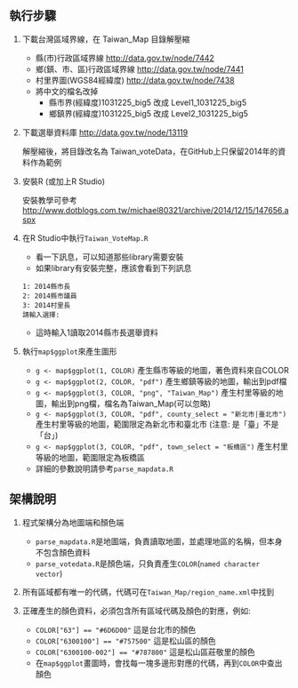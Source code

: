 
## 執行步驟

1. 下載台灣區域界線，在 Taiwan_Map 目錄解壓縮

	* 縣(市)行政區域界線 http://data.gov.tw/node/7442
	* 鄉(鎮、市、區)行政區域界線 http://data.gov.tw/node/7441
	* 村里界圖(WGS84經緯度) http://data.gov.tw/node/7438
	* 將中文的檔名改掉
		* 縣市界(經緯度)1031225_big5 改成 Level1_1031225_big5
		* 鄉鎮界(經緯度)1031225_big5 改成 Level2_1031225_big5

2. 下載選舉資料庫 http://data.gov.tw/node/13119

	解壓縮後，將目錄改名為 Taiwan_voteData，在GitHub上只保留2014年的資料作為範例

3. 安裝R (或加上R Studio)

	安裝教學可參考 http://www.dotblogs.com.tw/michael80321/archive/2014/12/15/147656.aspx

4. 在R Studio中執行`Taiwan_VoteMap.R`

	* 看一下訊息，可以知道那些library需要安裝
	* 如果library有安裝完整，應該會看到下列訊息
	```
	1: 2014縣市長
	2: 2014縣市議員
	3: 2014村里長
	請輸入選擇:
	```
	* 這時輸入1讀取2014縣市長選舉資料

5. 執行`map$ggplot`來產生圖形

	* `g <- map$ggplot(1, COLOR)`
		產生縣市等級的地圖，著色資料來自COLOR
	* `g <- map$ggplot(2, COLOR, "pdf")`
		產生鄉鎮等級的地圖，輸出到pdf檔
	* `g <- map$ggplot(3, COLOR, "png", "Taiwan_Map")`
		產生村里等級的地圖，輸出到png檔，檔名為Taiwan_Map(可以忽略)
	* `g <- map$ggplot(3, COLOR, "pdf", county_select = "新北市|臺北市")`
		產生村里等級的地圖，範圍限定為新北市和臺北市 (注意: 是「臺」不是「台」)
	* `g <- map$ggplot(3, COLOR, "pdf", town_select = "板橋區")`
		產生村里等級的地圖，範圍限定為板橋區
	* 詳細的參數說明請參考`parse_mapdata.R`


## 架構說明

1. 程式架構分為地圖端和顏色端

	* `parse_mapdata.R`是地圖端，負責讀取地圖，並處理地區的名稱，但本身不包含顏色資料
	* `parse_votedata.R`是顏色端，只負責產生`COLOR`(`named character vector`)

2. 所有區域都有唯一的代碼，代碼可在`Taiwan_Map/region_name.xml`中找到

3. 正確產生的顏色資料，必須包含所有區域代碼及顏色的對應，例如:

	* `COLOR["63"] == "#6D6D00"` 這是台北市的顏色
	* `COLOR["6300100"] == "#757500"` 這是松山區的顏色
	* `COLOR["6300100-002"] == "#787800"` 這是松山區莊敬里的顏色
	* 在`map$ggplot`畫圖時，會找每一塊多邊形對應的代碼，再到`COLOR`中查出顏色
